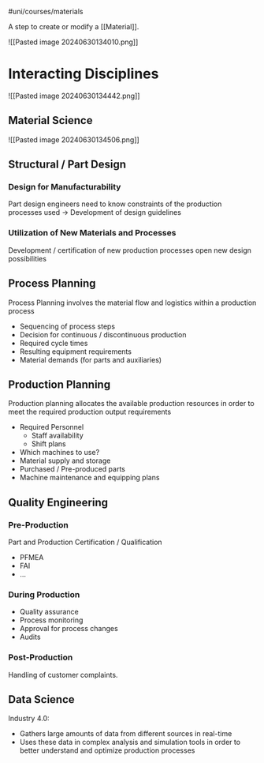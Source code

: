 #uni/courses/materials 

A step to create or modify a [[Material]].

![[Pasted image 20240630134010.png]]

# Interacting Disciplines

![[Pasted image 20240630134442.png]]

## Material Science

![[Pasted image 20240630134506.png]]

## Structural / Part Design

### Design for Manufacturability

Part design engineers need to know constraints of the production processes used -> Development of design guidelines

### Utilization of New Materials and Processes

Development / certification of new production processes open new design possibilities

## Process Planning

Process Planning involves the material flow and logistics within a production process
- Sequencing of process steps
- Decision for continuous / discontinuous production
- Required cycle times
- Resulting equipment requirements
- Material demands (for parts and auxiliaries)

## Production Planning

Production planning allocates the available production resources in order to meet the required production output requirements
- Required Personnel
	- Staff availability
	- Shift plans
- Which machines to use?
- Material supply and storage
- Purchased / Pre-produced parts
- Machine maintenance and equipping plans

## Quality Engineering

### Pre-Production

Part and Production Certification / Qualification
- PFMEA
- FAI
- ...

### During Production

- Quality assurance 
- Process monitoring 
- Approval for process changes 
- Audits

### Post-Production

Handling of customer complaints.

## Data Science

Industry 4.0: 
- Gathers large amounts of data from different sources in real-time 
- Uses these data in complex analysis and simulation tools in order to better understand and optimize production processes